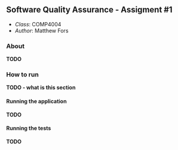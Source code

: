 ## Software Quality Assurance - Assigment #1

- *Class*: COMP4004
- *Author*: Matthew Fors

### About 

**TODO**

### How to run

**TODO - what is this section**

#### Running the application

**TODO**

#### Running the tests

**TODO**

